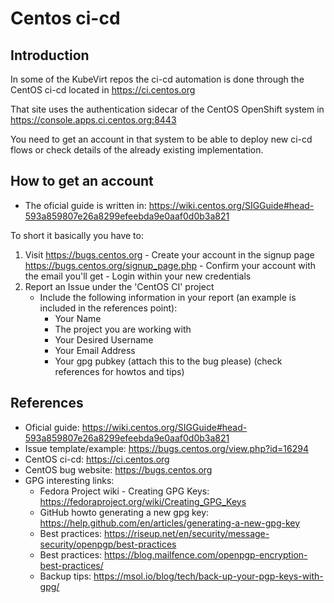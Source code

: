 # Centos ci-cd

## Introduction
In some of the KubeVirt repos the ci-cd automation is done through the CentOS ci-cd located in https://ci.centos.org

That site uses the authentication sidecar of the CentOS OpenShift system in https://console.apps.ci.centos.org:8443

You need to get an account in that system to be able to deploy new ci-cd flows or check details of the already existing implementation.

## How to get an account

- The oficial guide is written in: https://wiki.centos.org/SIGGuide#head-593a859807e26a8299efeebda9e0aaf0d0b3a821

To short it basically you have to:
1. Visit https://bugs.centos.org
		- Create your account in the signup page https://bugs.centos.org/signup_page.php
		- Confirm your account with the email you'll get
		- Login within your new credentials
2. Report an Issue under the 'CentOS CI' project
    - Include the following information in your report (an example is included in the references point):
        - Your Name
        - The project you are working with
        - Your Desired Username
        - Your Email Address
        - Your gpg pubkey (attach this to the bug please) (check references for howtos and tips)

## References

- Oficial guide: https://wiki.centos.org/SIGGuide#head-593a859807e26a8299efeebda9e0aaf0d0b3a821
- Issue template/example: https://bugs.centos.org/view.php?id=16294
- CentOS ci-cd: https://ci.centos.org
- CentOS bug website: https://bugs.centos.org
- GPG interesting links:
	- Fedora Project wiki - Creating GPG Keys: https://fedoraproject.org/wiki/Creating_GPG_Keys
	- GitHub howto generating a new gpg key: https://help.github.com/en/articles/generating-a-new-gpg-key
	- Best practices: https://riseup.net/en/security/message-security/openpgp/best-practices
	- Best practices: https://blog.mailfence.com/openpgp-encryption-best-practices/
	- Backup tips: https://msol.io/blog/tech/back-up-your-pgp-keys-with-gpg/
